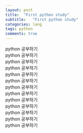 ```yaml
---
layout: post  
title:  "First python study"  
subtitle:   "First python study"  
categories: lang        
tags: python    
comments: true  
---
```


python 공부하기     
python 공부하기     
python 공부하기     
python 공부하기     
python 공부하기     
python 공부하기     
python 공부하기     
python 공부하기     
python 공부하기     
python 공부하기     
python 공부하기     
python 공부하기     
python 공부하기
